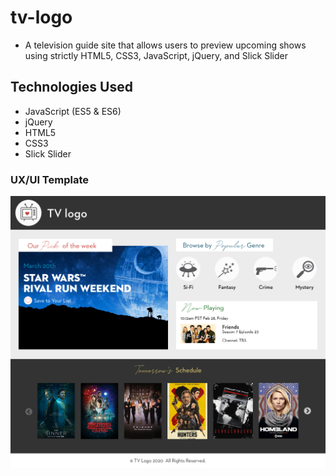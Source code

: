 # tv-logo
- A television guide site that allows users to preview upcoming shows using strictly HTML5, CSS3, JavaScript, jQuery, and Slick Slider

## Technologies Used
- JavaScript (ES5 & ES6)
- jQuery
- HTML5
- CSS3
- Slick Slider

### UX/UI Template
![Template Code Challenge Source Img](client/images/code-challenge2020.jpg)
